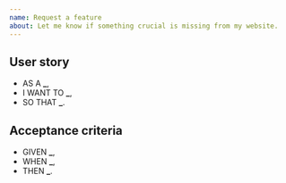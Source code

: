 ```yaml
---
name: Request a feature
about: Let me know if something crucial is missing from my website.
---
```


## User story

- AS A **\_**,
- I WANT TO **\_**,
- SO THAT **\_**.

## Acceptance criteria

- GIVEN **\_**,
- WHEN **\_**,
- THEN **\_**.
